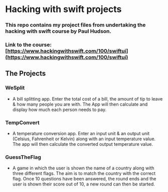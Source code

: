 # Hacking with swift projects

### This repo contains my project files from undertaking the hacking with swift course by Paul Hudson.

### Link to the course: [https://www.hackingwithswift.com/100/swiftui](https://www.hackingwithswift.com/100/swiftui)


## The Projects

### WeSplit

* A bill splitting app. Enter the total cost of a bill, the amount of tip to leave & how many people you are with. The App will then calculate and display how much each person needs to pay.

### TempConvert

* A temperature conversion app. Enter an input unit & an output unit (Celsius, Fahrenheit or Kelvin) along with an input temperature value. The app will then calculate the converted output temperature value.

### GuessTheFlag

* A game in which the user is shown the name of a country along with three different flags. The aim is to match the country with the correct flag. Once 10 questions have been answered, the round ends and the user is shown their score out of 10, a new round can then be started.